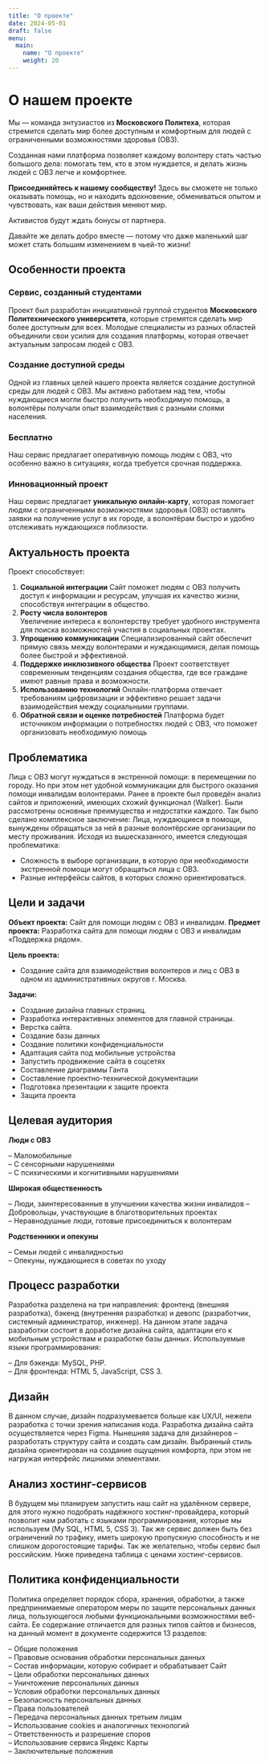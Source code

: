 ```yaml
---
title: "О проекте"
date: 2024-05-01
draft: false
menu:
  main:
    name: "О проекте"
    weight: 20
---
```


# О нашем проекте

Мы — команда энтузиастов из **Московского Политеха**, которая стремится сделать мир более доступным и комфортным для людей с ограниченными возможностями здоровья (ОВЗ). 

Созданная нами платформа позволяет каждому волонтеру стать частью большого дела: помогать тем, кто в этом нуждается, и делать жизнь людей с ОВЗ легче и комфортнее.  

**Присоединяйтесь к нашему сообществу!** Здесь вы сможете не только оказывать помощь, но и находить вдохновение, обмениваться опытом и чувствовать, как ваши действия меняют мир.  

Активистов будут ждать бонусы от партнера.  

Давайте же делать добро вместе — потому что даже маленький шаг может стать большим изменением в чьей-то жизни!

## Особенности проекта

### Сервис, созданный студентами
Проект был разработан инициативной группой студентов **Московского Политехнического университета**, которые стремятся сделать мир более доступным для всех. Молодые специалисты из разных областей объединили свои усилия для создания платформы, которая отвечает актуальным запросам людей с ОВЗ.

### Создание доступной среды
Одной из главных целей нашего проекта является создание доступной среды для людей с ОВЗ. Мы активно работаем над тем, чтобы нуждающиеся могли быстро получить необходимую помощь, а волонтёры получали опыт взаимодействия с разными слоями населения.

### Бесплатно
Наш сервис предлагает оперативную помощь людям с ОВЗ, что особенно важно в ситуациях, когда требуется срочная поддержка.

### Инновационный проект
Наш сервис предлагает **уникальную онлайн-карту**, которая помогает людям с ограниченными возможностями здоровья (ОВЗ) оставлять заявки на получение услуг в их городе, а волонтёрам быстро и удобно отслеживать нуждающихся поблизости.

## Актуальность проекта
Проект способствует:
1.	**Социальной интеграции** 
Сайт поможет людям с ОВЗ получить доступ к информации и ресурсам, улучшая их качество жизни, способствуя интеграции в общество. 
2.	**Росту числа волонтеров** 	
Увеличение интереса к волонтерству требует удобного инструмента для поиска возможностей участия в социальных проектах. 
3.	**Упрощению коммуникации**
Специализированный сайт обеспечит прямую связь между волонтерами и нуждающимися, делая помощь более быстрой и эффективной. 
4.	**Поддержке инклюзивного общества**
Проект соответствует современным тенденциям создания общества, где все граждане имеют равные права и возможности. 
5.	**Использованию технологий**
Онлайн-платформа отвечает требованиям цифровизации и эффективно решает задачи взаимодействия между социальными группами. 
6.	**Обратной связи и оценке потребностей**
Платформа будет источником информации о потребностях людей с ОВЗ, что поможет организовать необходимую помощь

## Проблематика
Лица с ОВЗ могут нуждаться в экстренной помощи: в перемещении по городу. Но при этом нет удобной коммуникации для быстрого оказания помощи инвалидам волонтерами. Ранее в проекте был проведён анализ сайтов и приложений, имеющих схожий функционал (Walker). Были рассмотрены основные преимущества и недостатки каждого. Так было сделано комплексное заключение: Лица, нуждающиеся в помощи, вынуждены обращаться за ней в разные волонтёрские организации по месту проживания.
Исходя из вышесказанного, имеется следующая проблематика:
- Сложность в выборе организации, в которую при необходимости экстренной помощи могут обращаться лица с ОВЗ.
- Разные интерфейсы сайтов, в которых сложно ориентироваться.

## Цели и задачи
**Объект проекта:** Сайт для помощи людям с ОВЗ и инвалидам.
**Предмет проекта:** Разработка сайта для помощи людям с ОВЗ и инвалидам «Поддержка рядом».

**Цель проекта:**
- Создание сайта для взаимодействия волонтеров и лиц с ОВЗ в одном из административных округов г. Москва.

**Задачи:**
- Создание дизайна главных страниц.
- Разработка интерактивных элементов для главной страницы. 
- Верстка сайта.
- Создание базы данных
- Создание политики конфиденциальности
- Адаптация сайта под мобильные устройства
- Запустить продвижение сайта в соцсетях
- Составление диаграммы Ганта
- Составление проектно-технической документации
- Подготовка презентации к защите проекта
- Защита проекта

## Целевая аудитория
**Люди с ОВЗ**

–	Маломобильные  
–	С сенсорными нарушениями  
–	С психическими и когнитивными нарушениями

**Широкая общественность**

–	Люди, заинтересованные в улучшении качества жизни инвалидов 
–	Добровольцы, участвующие в благотворительных проектах  
–	Неравнодушные люди, готовые присоединиться к волонтерам

**Родственники и опекуны**

–	Семьи людей с инвалидностью  
–	Опекуны, нуждающиеся в советах по уходу

## Процесс разработки
Разработка разделена на три направления: фронтенд (внешняя разработка), бэкенд (внутренняя разработка) и девопс (разработчик, системный администратор, инженер). На данном этапе задача разработки состоит в доработке дизайна сайта, адаптации его к мобильным устройствам и разработке базы данных.
Используемые языки программирования:

–	Для бэкенда: MySQL, PHP.  
–	Для фронтенда: HTML 5, JavaScript, CSS 3. 

## Дизайн
В данном случае, дизайн подразумевается больше как UX/UI, нежели разработка с точки зрения написания кода. Разработка дизайна сайта осуществляется через Figma.
 Нынешняя задача для дизайнеров – разработать структуру сайта и создать сам дизайн. 
Выбранный стиль дизайна ориентирован на создание ощущения комфорта, при этом не нагружая интерфейс лишними элементами.

## Анализ хостинг-сервисов
В будущем мы планируем запустить наш сайт на удалённом сервере, для этого нужно подобрать надёжного хостинг-провайдера, который позволит нам работать с языками программирования, которые мы используем (My SQL, HTML 5, CSS 3). Так же сервис должен быть без ограничений по трафику, иметь широкую пропускную способность и не слишком дорогостоящие тарифы. Так же желательно, чтобы сервис был российским. Ниже приведена таблица с ценами хостинг-сервисов.

## Политика конфиденциальности
Политика определяет порядок сбора, хранения, обработки, а также предпринимаемые оператором меры по защите персональных данных лица, пользующегося любыми функциональными возможностями веб-сайта.
Ее содержание отличается для разных типов сайтов и бизнесов, на данный момент в документе содержится 13 разделов:

–	Общие положения  
–	Правовые основания обработки персональных данных  
–	Состав информации, которую собирает и обрабатывает Сайт  
–	Цели обработки персональных данных  
–	Уничтожение персональных данных  
–	Условия обработки персональных данных  
–	Безопасность персональных данных  
–	Права пользователей    
–	Передача персональных данных третьим лицам  
–	Использование cookies и аналогичных технологий  
–	Ответственность и разрешение споров  
–	Использование сервиса Яндекс Карты  
–	Заключительные положения   
